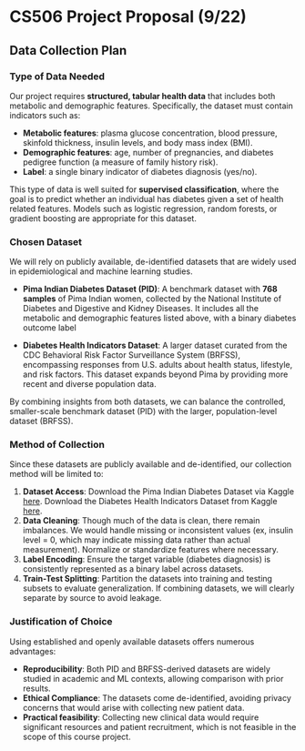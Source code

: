 # CS506 Project Proposal (9/22)

## Data Collection Plan 

### Type of Data Needed
Our project requires **structured, tabular health data** that includes both metabolic and demographic features. Specifically, the dataset must contain indicators such as:
- **Metabolic features**: plasma glucose concentration, blood pressure, skinfold thickness, insulin levels, and body mass index (BMI).
- **Demographic features**: age, number of pregnancies, and diabetes pedigree function (a measure of family history risk).
- **Label**: a single binary indicator of diabetes diagnosis (yes/no).

This type of data is well suited for **supervised classification**, where the goal is to predict whether an individual has diabetes given a set of health related features. Models such as logistic regression, random forests, or gradient boosting are appropriate for this dataset.

### Chosen Dataset
We will rely on publicly available, de-identified datasets that are widely used in epidemiological and machine learning studies.

- **Pima Indian Diabetes Dataset (PID)**: A benchmark dataset with **768 samples** of Pima Indian women, collected by the National Institute of Diabetes and Digestive and Kidney Diseases. It includes all the metabolic and demographic features listed above, with a binary diabetes outcome label

- **Diabetes Health Indicators Dataset**: A larger dataset curated from the CDC Behavioral Risk Factor Surveillance System (BRFSS), encompassing responses from U.S. adults about health status, lifestyle, and risk factors. This dataset expands beyond Pima by providing more recent and diverse population data.

By combining insights from both datasets, we can balance the controlled, smaller-scale benchmark dataset (PID) with the larger, population-level dataset (BRFSS).

### Method of Collection
Since these datasets are publicly available and de-identified, our collection method will be limited to:

1. **Dataset Access**: Download the Pima Indian Diabetes Dataset via Kaggle [here](https://www.kaggle.com/datasets/uciml/pima-indians-diabetes-database/data). Download the Diabetes Health Indicators Dataset from Kaggle [here](https://www.kaggle.com/datasets/alexteboul/diabetes-health-indicators-dataset).
2. **Data Cleaning**: Though much of the data is clean, there remain imbalances. We would handle missing or inconsistent values (ex, insulin level = 0, which may indicate missing data rather than actual measurement). Normalize or standardize features where necessary.
3. **Label Encoding**: Ensure the target variable (diabetes diagnosis) is consistently represented as a binary label across datasets.
4. **Train-Test Splitting**: Partition the datasets into training and testing subsets to evaluate generalization. If combining datasets, we will clearly separate by source to avoid leakage.

### Justification of Choice
Using established and openly available datasets offers numerous advantages:
- **Reproducibility**: Both PID and BRFSS-derived datasets are widely studied in academic and ML contexts, allowing comparison with prior results.
- **Ethical Compliance**: The datasets come de-identified, avoiding privacy concerns that would arise with collecting new patient data.
- **Practical feasibility**: Collecting new clinical data would require significant resources and patient recruitment, which is not feasible in the scope of this course project.